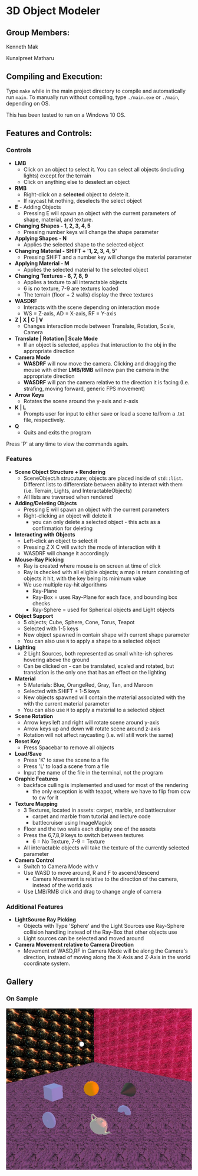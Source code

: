 # 3D Object Modeler
## Group Members:
Kenneth Mak

Kunalpreet Matharu

## Compiling and Execution:
Type `make` while in the main project directory to compile and automatically run `main`. To manually run without compiling, type `./main.exe` or `./main`, depending on OS.

This has been tested to run on a Windows 10 OS.


## Features and Controls:
### Controls
- **LMB**
  - Click on an object to select it. You can select all objects (including lights) except for the terrain
  - Click on anything else to deselect an object
- **RMB**
  - Right-click on a **selected** object to delete it.
  - If raycast hit nothing, deselects the select object
- **E** - Adding Objects
  - Pressing E will spawn an object with the current parameters of shape, material, and texture.
- **Changing Shapes - 1, 2, 3, 4, 5**
  - Pressing number keys will change the shape parameter
- **Applying Shapes - N**
  - Applies the selected shape to the selected object
- **Changing Material - SHIFT + '1, 2, 3, 4, 5'**
  - Pressing SHIFT and a number key will change the material parameter
- **Applying Material - M**
  - Applies the selected material to the selected object
- **Changing Textures - 6, 7, 8, 9**
  - Applies a texture to all interactable objects
  - 6 is no texture, 7-9 are textures loaded
  - The terrain (floor + 2 walls) display the three textures
- **WASDRF**
  - Interacts with the scene depending on interaction mode
  - WS = Z-axis, AD = X-axis, RF = Y-axis
- **Z | X | C | V**
  - Changes interaction mode between Translate, Rotation, Scale, Camera
- **Translate | Rotation | Scale Mode**
  - If an object is selected, applies that interaction to the obj in the appropriate direction
- **Camera Mode**
  - **WASDRF** will now move the camera. Clicking and dragging the mouse with either **LMB/RMB** will now pan the camera in the appropriate direction
  - **WASDRF** will pan the camera relative to the direction it is facing (I.e. strafing, moving forward, generic FPS movement)
- **Arrow Keys**
  - Rotates the scene around the y-axis and z-axis
- **K | L**
  - Prompts user for input to either save or load a scene to/from a .txt file, respectively.
- **Q**
  - Quits and exits the program 

Press 'P' at any time to view the commands again. 

### Features
- **Scene Object Structure + Rendering**
  - SceneObject.h strucuture; objects are placed inside of `std::list`. Different lists to differentiate between ability to interact with them (i.e. Terrain, Lights, and InteractableObjects)
  - All lists are traversed when rendered
- **Adding/Deleting Objects**
  - Pressing E will spawn an object with the current parameters
  - Right-clicking an object will delete it
    - you can only delete a selected object - this acts as a confirmation for deleting
- **Interacting with Objects**
  - Left-click an object to select it
  - Pressing Z X C will switch the mode of interaction with it
  - WASDRF will change it accordingly
- **Mouse-Ray Picking**
  - Ray is created where mouse is on screen at time of click
  - Ray is checked with all eligible objects; a map is return consisting of objects it hit, with the key being its minimum value
  - We use multiple ray-hit algorithms
    - Ray-Plane 
    - Ray-Box = uses Ray-Plane for each face, and bounding box checks
    - Ray-Sphere = used for Spherical objects and Light objects
- **Object Support**
  - 5 objects; Cube, Sphere, Cone, Torus, Teapot
  - Selected with 1-5 keys
  - New object spawned in contain shape with current shape parameter
  - You can also use `N` to apply a shape to a selected object
- **Lighting**
  - 2 Light Sources, both represented as small white-ish spheres hovering above the ground
  - Can be clicked on - can be translated, scaled and rotated, but translation is the only one that has an effect on the lighting
- **Material**
  - 5 Materials: Blue, OrangeRed, Gray, Tan, and Maroon
  - Selected with SHIFT + 1-5 keys
  - New objects spawned will contain the material associated with the with the current material parameter
  - You can also use `M` to apply a material to a selected object
- **Scene Rotation**
  - Arrow keys left and right will rotate scene around y-axis
  - Arrow keys up and down will rotate scene around z-axis
  - Rotation will not affect raycasting (i.e. will still work the same)
- **Reset Key**
  - Press Spacebar to remove all objects
- **Load/Save**
  - Press 'K' to save the scene to a file
  - Press 'L' to load a scene from a file
  - Input the name of the file in the terminal, not the program
- **Graphic Features**
  - backface culling is implemented and used for most  of the rendering
    - the only exception is with teapot, where we have to flip from ccw to cw for it
- **Texture Mapping**
  - 3 Textures, located in assets: carpet, marble, and battlecruiser
    - carpet and marble from tutorial and lecture code
    - battlecruiser using ImageMagick
  - Floor and the two walls each display one of the assets
  - Press the 6,7,8,9 keys to switch between textures
    - 6 = No Texture, 7-9 = Texture
  - All interactable objects will take the texture of the currently selected parameter
- **Camera Control**
  - Switch to Camera Mode with `V`
  - Use WASD to move around, R and F to ascend/descend
    - Camera Movement is relative to the direction of the camera, instead of the world axis
  - Use LMB/RMB click and drag to change angle of camera
### Additional Features
- **LightSource Ray Picking**
  - Objects with Type 'Sphere' and the Light Sources use Ray-Sphere collision handling instead of the Ray-Box that other objects use
  - Light sources can be selected and moved around
- **Camera Movement relative to Camera Direction**
  - Movement of WASD,RF in Camera Mode will be along the Camera's direction, instead of moving along the X-Axis and Z-Axis in the world coordinate system.

## Gallery
### On Sample
![Sample](assets\images\Sample.JPG)